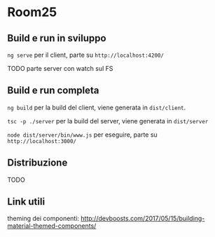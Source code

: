 # Room25
## Build e run in sviluppo
`ng serve` per il client, parte su `http://localhost:4200/`

TODO parte server con watch sul FS

## Build e run completa
`ng build` per la build del client, viene generata in `dist/client`.

`tsc -p ./server` per la build del server, viene generata in `dist/server`

`node dist/server/bin/www.js` per eseguire, parte su `http://localhost:3000/`

## Distribuzione
TODO

## Link utili
theming dei componenti: http://devboosts.com/2017/05/15/building-material-themed-components/
